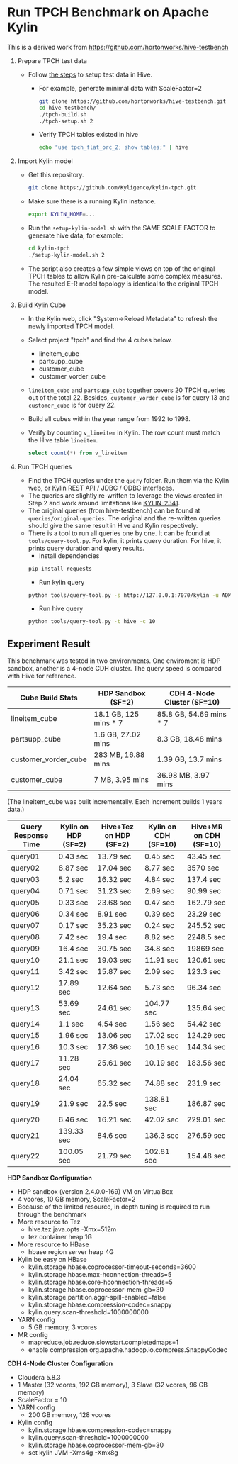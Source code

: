 # Run TPCH Benchmark on Apache Kylin

This is a derived work from https://github.com/hortonworks/hive-testbench

1. Prepare TPCH test data

   - Follow [the steps](https://github.com/hortonworks/hive-testbench) to setup test data in Hive.
     - For example, generate minimal data with ScaleFactor=2
       ```sh
       git clone https://github.com/hortonworks/hive-testbench.git
       cd hive-testbench/
       ./tpch-build.sh
       ./tpch-setup.sh 2
       ```

     - Verify TPCH tables existed in hive
       ```sh
       echo "use tpch_flat_orc_2; show tables;" | hive
       ```

2. Import Kylin model

   - Get this repository.
     ```sh
     git clone https://github.com/Kyligence/kylin-tpch.git
     ```

   - Make sure there is a running Kylin instance.

     ```sh
     export KYLIN_HOME=...
     ```

   - Run the `setup-kylin-model.sh` with the SAME SCALE FACTOR to generate hive data, for example:

     ```sh
     cd kylin-tpch
     ./setup-kylin-model.sh 2
     ```

   - The script also creates a few simple views on top of the original TPCH tables to allow Kylin pre-calculate some complex measures. The resulted E-R model topology is identical to the original TPCH model.

3. Build Kylin Cube

   -  In the Kylin web, click "System->Reload Metadata" to refresh the newly imported TPCH model.

   -  Select project "tpch" and find the 4 cubes below.
      - lineitem_cube
      - partsupp_cube
      - customer_cube
      - customer_vorder_cube

   -  `lineitem_cube` and `partsupp_cube` together covers 20 TPCH queries out of the total 22. Besides, `customer_vorder_cube` is for query 13 and `customer_cube` is for query 22.

   -  Build all cubes within the year range from 1992 to 1998.

   -  Verify by counting `v_lineitem` in Kylin. The row count must match the Hive table `lineitem`.

      ```sql
      select count(*) from v_lineitem
      ```

4. Run TPCH queries

   - Find the TPCH queries under the `query` folder. Run them via the Kylin web, or Kylin REST API / JDBC / ODBC interfaces.
   - The queries are slightly re-written to leverage the views created in Step 2 and work around limitations like [KYLIN-2341](https://issues.apache.org/jira/browse/KYLIN-2341).
   - The original queries (from hive-testbench) can be found at `queries/original-queries`. The original and the re-written queries should give the same result in Hive and Kylin respectively.
   - There is a tool to run all queries one by one. It can be found at `tools/query-tool.py`. For kylin, it prints query duration. For hive, it prints query duration and query results.
     * Install dependencies
     ```sh
     pip install requests
     ```
     * Run kylin query
     ```sh
     python tools/query-tool.py -s http://127.0.0.1:7070/kylin -u ADMIN -p KYLIN -d queries -o tpch -r 3 -t kylin
     ```
     * Run hive query
     ```sh
     python tools/query-tool.py -t hive -c 10
     ```



## Experiment Result

This benchmark was tested in two environments. One enviroment is HDP sandbox, another is a 4-node CDH cluster. The query speed is compared with Hive for reference.

| Cube Build Stats     | HDP Sandbox (SF=2)    | CDH 4-Node Cluster (SF=10) |
| -------------------- | --------------------- | -------------------------- |
| lineitem_cube        | 18.1 GB, 125 mins * 7 | 85.8 GB, 54.69 mins * 7    |
| partsupp_cube        | 1.6 GB, 27.02 mins    | 8.3 GB, 18.48 mins         |
| customer_vorder_cube | 283 MB, 16.88 mins    | 1.39 GB, 13.7 mins         |
| customer_cube        | 7 MB, 3.95 mins       | 36.98 MB, 3.97 mins        |

(The lineitem_cube was built incrementally. Each increment builds 1 years data.)

| Query Response Time | Kylin on HDP (SF=2) | Hive+Tez on HDP (SF=2) | Kylin on CDH (SF=10) | Hive+MR on CDH (SF=10) |
| ------------------- | ------------------- | ---------------------- | -------------------- | ---------------------- |
| query01             | 0.43 sec            | 13.79 sec              | 0.45 sec             | 43.45 sec              |
| query02             | 8.87 sec            | 17.04 sec              | 8.77 sec             | 3570 sec               |
| query03             | 5.2 sec             | 16.32 sec              | 4.84 sec             | 137.4 sec              |
| query04             | 0.71 sec            | 31.23 sec              | 2.69 sec             | 90.99 sec              |
| query05             | 0.33 sec            | 23.68 sec              | 0.47 sec             | 162.79 sec             |
| query06             | 0.34 sec            | 8.91 sec               | 0.39 sec             | 23.29 sec              |
| query07             | 0.17 sec            | 35.23 sec              | 0.24 sec             | 245.52 sec             |
| query08             | 7.42 sec            | 19.4 sec               | 8.82 sec             | 2248.5 sec             |
| query09             | 16.4 sec            | 30.75 sec              | 34.8 sec             | 19869 sec              |
| query10             | 21.1 sec            | 19.03 sec              | 11.91 sec            | 120.61 sec             |
| query11             | 3.42 sec            | 15.87 sec              | 2.09 sec             | 123.3 sec              |
| query12             | 17.89 sec           | 12.64 sec              | 5.73 sec             | 96.34 sec              |
| query13             | 53.69 sec           | 24.61 sec              | 104.77 sec           | 135.64 sec             |
| query14             | 1.1 sec             | 4.54 sec               | 1.56 sec             | 54.42 sec              |
| query15             | 1.96 sec            | 13.06 sec              | 17.02 sec            | 124.29 sec             |
| query16             | 10.3 sec            | 17.36 sec              | 10.16 sec            | 144.34 sec             |
| query17             | 11.28 sec           | 25.61 sec              | 10.19 sec            | 183.56 sec             |
| query18             | 24.04 sec           | 65.32 sec              | 74.88 sec            | 231.9 sec              |
| query19             | 21.9 sec            | 22.5 sec               | 138.81 sec           | 186.87 sec             |
| query20             | 6.46 sec            | 16.21 sec              | 42.02 sec            | 229.01 sec             |
| query21             | 139.33 sec          | 84.6 sec               | 136.3 sec            | 276.59 sec             |
| query22             | 100.05 sec          | 21.79 sec              | 102.81 sec           | 154.48 sec             |


**HDP Sandbox Configuration**

* HDP sandbox (version 2.4.0.0-169) VM on VirtualBox
* 4 vcores, 10 GB memory, ScaleFactor=2
* Because of the limited resource, in depth tuning is required to run through the benchmark
* More resource to Tez
  * hive.tez.java.opts -Xmx=512m
  * tez container heap 1G
* More resource to HBase
  - hbase region server heap 4G
* Kylin be easy on HBase
  * kylin.storage.hbase.coprocessor-timeout-seconds=3600
  * kylin.storage.hbase.max-hconnection-threads=5
  * kylin.storage.hbase.core-hconnection-threads=5
  * kylin.storage.hbase.coprocessor-mem-gb=30
  * kylin.storage.partition.aggr-spill-enabled=false
  * kylin.storage.hbase.compression-codec=snappy
  * kylin.query.scan-threshold=1000000000
* YARN config
  * 5 GB memory, 3 vcores
* MR config
  * mapreduce.job.reduce.slowstart.completedmaps=1
  * enable compression org.apache.hadoop.io.compress.SnappyCodec

**CDH 4-Node Cluster Configuration**

- Cloudera 5.8.3
- 1 Master (32 vcores, 192 GB memory), 3 Slave (32 vcores, 96 GB memory)
- ScaleFactor = 10
- YARN config
  * 200 GB memory, 128 vcores
- Kylin config
  * kylin.storage.hbase.compression-codec=snappy
  * kylin.query.scan-threshold=1000000000
  * kylin.storage.hbase.coprocessor-mem-gb=30
  * set kylin JVM -Xms4g -Xmx8g

